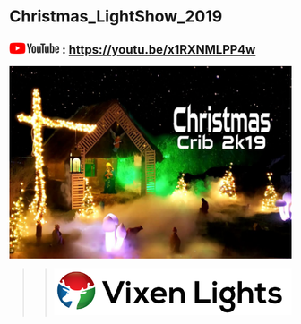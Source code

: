 # Christmas_LightShow_2019

## <img src="Images/Youtube.png" width="89" > : https://youtu.be/x1RXNMLPP4w

<img src="Images/Thumbnail.png" width="650">

>> <img src="Images/Vixen3_Logo.png" width="580">
